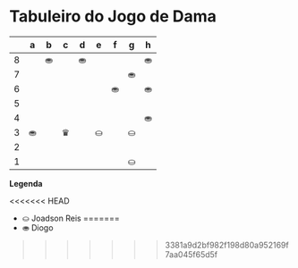 # Tabuleiro do Jogo de Dama

|   | a | b | c | d | e | f | g | h |
|---|---|---|---|---|---|---|---|---|
| 8 |   |⛂ |   |⛂ |   |   |   |⛂ |
| 7 |   |   |   |   |   |   |⛂ |   |
| 6 |   |   |   |   |   | ⛂|   |⛂ |
| 5 |   |   |   |   |   |   | |   |
| 4 |   |   |   |   |   |   |   |  ⛂ |
| 3 | ⛂|   | ♛|   | ⛀ |   | ⛀ |   |
| 2 |   |   |   |   |   |  |   |  |
| 1 |   |   |   |   |   |   |⛀ |   |

**Legenda**

<<<<<<< HEAD
- ⛀ Joadson Reis
=======
- ⛂ Diogo
>>>>>>> 3381a9d2bf982f198d80a952169f7aa045f65d5f
